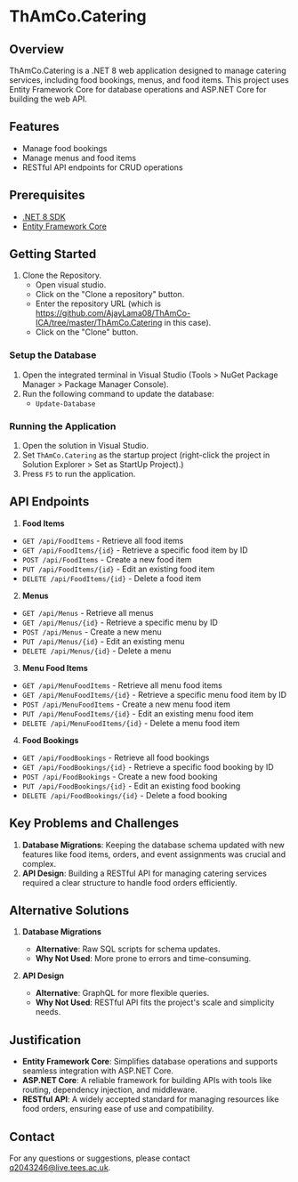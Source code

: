 ﻿# ThAmCo.Catering

## Overview
ThAmCo.Catering is a .NET 8 web application designed to manage catering services, including food bookings, menus, and food items. This project uses Entity Framework Core for database operations and ASP.NET Core for building the web API.

## Features
- Manage food bookings
- Manage menus and food items
- RESTful API endpoints for CRUD operations

## Prerequisites
- [.NET 8 SDK](https://dotnet.microsoft.com/download/dotnet/8.0)
- [Entity Framework Core](https://docs.microsoft.com/en-us/ef/core/)

## Getting Started
1. Clone the Repository.
   - Open visual studio.
   - Click on the "Clone a repository" button.
   - Enter the repository URL (which is https://github.com/AjayLama08/ThAmCo-ICA/tree/master/ThAmCo.Catering in this case).
   - Click on the "Clone" button.

### Setup the Database
1. Open the integrated terminal in Visual Studio (Tools > NuGet Package Manager > Package Manager Console).
2. Run the following command to update the database:
   - `Update-Database`

### Running the Application
1. Open the solution in Visual Studio.
2. Set `ThAmCo.Catering` as the startup project (right-click the project in Solution Explorer > Set as StartUp Project).)
3. Press `F5` to run the application.

## API Endpoints

1. **Food Items**
- `GET /api/FoodItems` - Retrieve all food items
- `GET /api/FoodItems/{id}` - Retrieve a specific food item by ID
- `POST /api/FoodItems` - Create a new food item
- `PUT /api/FoodItems/{id}` - Edit an existing food item
- `DELETE /api/FoodItems/{id}` - Delete a food item

2. **Menus**
- `GET /api/Menus` - Retrieve all menus
- `GET /api/Menus/{id}` - Retrieve a specific menu by ID
- `POST /api/Menus` - Create a new menu
- `PUT /api/Menus/{id}` - Edit an existing menu
- `DELETE /api/Menus/{id}` - Delete a menu

3. **Menu Food Items**
- `GET /api/MenuFoodItems` - Retrieve all menu food items
- `GET /api/MenuFoodItems/{id}` - Retrieve a specific menu food item by ID
- `POST /api/MenuFoodItems` - Create a new menu food item
- `PUT /api/MenuFoodItems/{id}` - Edit an existing menu food item
- `DELETE /api/MenuFoodItems/{id}` - Delete a menu food item

4. **Food Bookings**
- `GET /api/FoodBookings` - Retrieve all food bookings
- `GET /api/FoodBookings/{id}` - Retrieve a specific food booking by ID
- `POST /api/FoodBookings` - Create a new food booking
- `PUT /api/FoodBookings/{id}` - Edit an existing food booking
- `DELETE /api/FoodBookings/{id}` - Delete a food booking

## Key Problems and Challenges  

1. **Database Migrations**: Keeping the database schema updated with new features like food items, orders, and event assignments was crucial and complex.  
2. **API Design**: Building a RESTful API for managing catering services required a clear structure to handle food orders efficiently.  

## Alternative Solutions  

1. **Database Migrations** 					 
    - **Alternative**: Raw SQL scripts for schema updates.  
    - **Why Not Used**: More prone to errors and time-consuming.  

2. **API Design**  
   - **Alternative**: GraphQL for more flexible queries.  
   - **Why Not Used**: RESTful API fits the project's scale and simplicity needs.  

## Justification  

- **Entity Framework Core**: Simplifies database operations and supports seamless integration with ASP.NET Core.  
- **ASP.NET Core**: A reliable framework for building APIs with tools like routing, dependency injection, and middleware.  
- **RESTful API**: A widely accepted standard for managing resources like food orders, ensuring ease of use and compatibility.  

## Contact
For any questions or suggestions, please contact [q2043246@live.tees.ac.uk](mailto:q2043246@live.tees.ac.uk).

